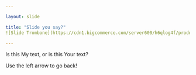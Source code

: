 ```yaml
---

layout: slide

title: "Slide you say?"
![Slide Trombone](https://cdn1.bigcommerce.com/server600/h6qlog4f/products/175/images/588/trombone_gold_1__42645.1364332107.1280.1280.jpg?c=2)

---
```


Is this My text, or is this Your text?

Use the left arrow to go back!
